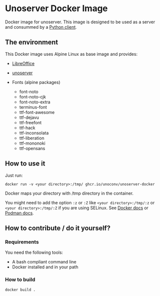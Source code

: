 # Unoserver Docker Image

Docker image for unoserver. This image is designed to be used as a server and consummed by a [Python client](https://github.com/unoconv/unoserver/blob/master/src/unoserver/client.py).

## The environment

This Docker image uses Alpine Linux as base image and provides:

- [LibreOffice](https://www.libreoffice.org/)

- [unoserver](https://github.com/unoconv/unoserver)

- Fonts (alpine packages)
  - font-noto
  - font-noto-cjk
  - font-noto-extra
  - terminus-font
  - ttf-font-awesome
  - ttf-dejavu
  - ttf-freefont
  - ttf-hack
  - ttf-inconsolata
  - ttf-liberation
  - ttf-mononoki 
  - ttf-opensans  

## How to use it

Just run:

    docker run -v <your directory>:/tmp/ ghcr.io/unoconv/unoserver-docker

Docker maps your directory with /tmp directory in the container.

You might need to add the option `:z` or `:Z` like `<your directory>:/tmp/:z` or `<your directory>:/tmp/:Z` if you are using SELinux. See [Docker docs](https://docs.docker.com/storage/bind-mounts/#configure-the-selinux-label) or [Podman docs](https://docs.podman.io/en/latest/markdown/podman-run.1.html#volume-v-source-volume-host-dir-container-dir-options).

## How to contribute / do it yourself?

### Requirements

You need the following tools:

- A bash compliant command line
- Docker installed and in your path

### How to build

    docker build .
